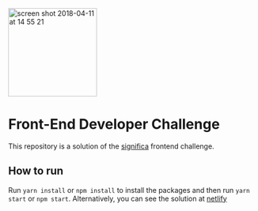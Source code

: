 <img width="179" alt="screen shot 2018-04-11 at 14 55 21" src="https://user-images.githubusercontent.com/4838076/38634265-6545f090-3d98-11e8-8869-c5e477648fdf.png">

# Front-End Developer Challenge

This repository is a solution of the [significa](https://significa.pt/) frontend challenge.

## How to run

Run `yarn install` or `npm install` to install the packages and then run `yarn start` or `npm start`. Alternatively, you can see the solution at [netlify](https://significa-challenge.netlify.com)
